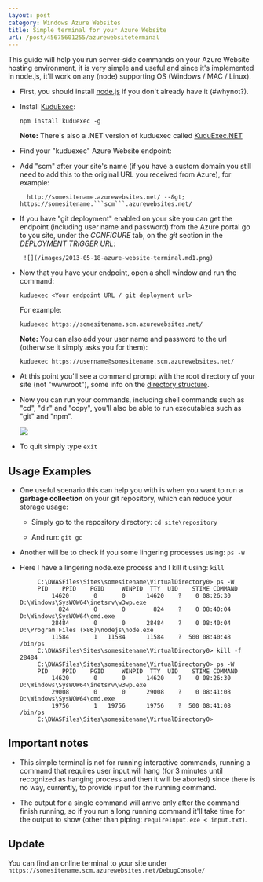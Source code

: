 ```yaml
---
layout: post
category: Windows Azure Websites
title: Simple terminal for your Azure Website
url: /post/45675601255/azurewebsiteterminal
---
```


This guide will help you run server-side commands on your Azure Website hosting environment, it is very simple and useful and since it's implemented in node.js, it'll work on any (node) supporting OS (Windows / MAC / Linux).


- First, you should install [node.js](http://nodejs.org/) if you don't already have it (#whynot?).

- Install [KuduExec](http://github.com/projectkudu/KuduExec):

    ```npm install kuduexec -g```

    **Note:** There's also a .NET version of kuduexec called [KuduExec.NET](https://github.com/projectkudu/KuduExec.NET)

- Find your "kuduexec" Azure Website endpoint:

 - Add "scm" after your site's name (if you have a custom domain you still need to add this to the original URL you received from Azure), for example:
   
         http://somesitename.azurewebsites.net/ --&gt; https://somesitename.```scm```.azurewebsites.net/

 - If you have "git deployment" enabled on your site you can get the endpoint (including user name and password) from the Azure portal go to you site, under the *CONFIGURE* tab, on the *git* section in the *DEPLOYMENT TRIGGER URL*:

        ![](/images/2013-05-18-azure-website-terminal.md1.png)

- Now that you have your endpoint, open a shell window and run the command:

    ```kuduexec <Your endpoint URL / git deployment url>```

    For example:

    ```kuduexec https://somesitename.scm.azurewebsites.net/```

    **Note:** You can also add your user name and password to the url (otherwise it simply asks you for them):

    ```kuduexec https://username@somesitename.scm.azurewebsites.net/```

- At this point you'll see a command prompt with the root directory of your site (not "wwwroot"), some info on the [directory structure](https://github.com/projectkudu/kudu/wiki/File-structure-on-azure).

- Now you can run your commands, including shell commands such as "cd", "dir" and "copy", you'll also be able to run executables such as "git" and "npm".

    ![](/images/2013-05-18-azure-website-terminal.md2.png)

- To quit simply type ```exit```

## Usage Examples

- One useful scenario this can help you with is when you want to run a **garbage collection** on your git repository, which can reduce your storage usage:
  - Simply go to the repository directory: ```cd site\repository```

  - And run: ```git gc```

- Another will be to check if you some lingering processes using: ```ps -W```

 - Here I have a lingering node.exe process and I kill it using: ```kill```

			C:\DWASFiles\Sites\somesitename\VirtualDirectory0> ps -W
			PID    PPID    PGID     WINPID  TTY  UID    STIME COMMAND
			    14620       0       0      14620    ?    0 08:26:30 D:\Windows\SysWOW64\inetsrv\w3wp.exe
			      824       0       0        824    ?    0 08:40:04 D:\Windows\SysWOW64\cmd.exe
			    28484       0       0      28484    ?    0 08:40:04 D:\Program Files (x86)\nodejs\node.exe
			    11584       1   11584      11584    ?  500 08:40:48 /bin/ps
			C:\DWASFiles\Sites\somesitename\VirtualDirectory0> kill -f 28484
			C:\DWASFiles\Sites\somesitename\VirtualDirectory0> ps -W
			PID    PPID    PGID     WINPID  TTY  UID    STIME COMMAND
			    14620       0       0      14620    ?    0 08:26:30 D:\Windows\SysWOW64\inetsrv\w3wp.exe
			    29008       0       0      29008    ?    0 08:41:08 D:\Windows\SysWOW64\cmd.exe
			    19756       1   19756      19756    ?  500 08:41:08 /bin/ps
			C:\DWASFiles\Sites\somesitename\VirtualDirectory0>



## Important notes

- This simple terminal is not for running interactive commands, running a command that requires user input will hang (for 3 minutes until recognized as hanging process and then it will be aborted) since there is no way, currently, to provide input for the running command.

- The output for a single command will arrive only after the command finish running, so if you run a long running command it'll take time for the output to show
(other than piping: ```requireInput.exe < input.txt```).

## Update

You can find an online terminal to your site under  ```https://somesitename.scm.azurewebsites.net/DebugConsole/```
